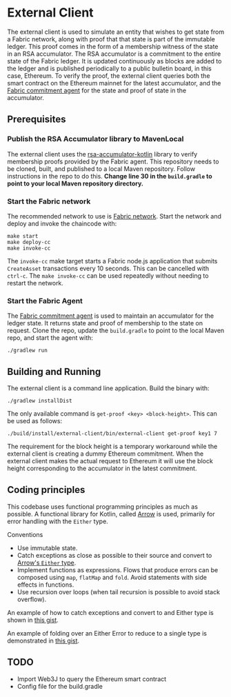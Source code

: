 # External Client

The external client is used to simulate an entity that wishes to get state from
a Fabric network, along with proof that that state is part of the immutable
ledger. This proof comes in the form of a membership witness of the state in an
RSA accumulator. The RSA accumulator is a commitment to the entire state of the
Fabric ledger. It is updated continuously as blocks are added to the ledger and
is published periodically to a public bulletin board, in this case, Ethereum. To
verify the proof, the external client queries both the smart contract on the
Ethereum mainnet for the latest accumulator, and the [Fabric commitment
agent](https://github.com/dlt-interoperability/commitment-agent) for the state
and proof of state in the accumulator.

## Prerequisites

### Publish the RSA Accumulator library to MavenLocal

The external client uses the
[rsa-accumulator-kotlin](https://github.com/dlt-interoperability/rsa-accumulator-kotlin)
library to verify membership proofs provided by the Fabric agent. This
repository needs to be cloned, built, and published to a local Maven repository.
Follow instructions in the repo to do this.
**Change line 30 in the `build.gradle` to point to your local Maven repository directory.**

### Start the Fabric network

The recommended network to use is [Fabric
network](https://github.com/dlt-interoperability/fabric-network). Start the
network and deploy and invoke the chaincode with:

```
make start
make deploy-cc
make invoke-cc
```

The `invoke-cc` make target starts a Fabric node.js application that submits
`CreateAsset` transactions every 10 seconds. This can be cancelled with
`ctrl-c`. The `make invoke-cc` can be used repeatedly without needing to
restart the network.

### Start the Fabric Agent

The [Fabric
commitment agent](https://github.com/dlt-interoperability/commitment-agent) is
used to maintain an accumulator for the ledger state. It returns state and proof
of membership to the state on request. Clone the repo, update the `build.gradle`
to point to the local Maven repo, and start the agent with:

```
./gradlew run
```

## Building and Running

The external client is a command line application. Build the binary with:

```
./gradlew installDist
```

The only available command is `get-proof <key> <block-height>`. This can be used as follows:

```
./build/install/external-client/bin/external-client get-proof key1 7
```

The requirement for the block height is a temporary workaround while the
external client is creating a dummy Ethereum commitment. When the external
client makes the actual request to Ethereum it will use the block height
corresponding to the accumulator in the latest commitment.

## Coding principles

This codebase uses functional programming principles as much as possible. A
functional library for Kotlin, called [Arrow](https://arrow-kt.io/docs/core/) is
used, primarily for error handling with the `Either` type.

Conventions

- Use immutable state.
- Catch exceptions as close as possible to their source and convert to [Arrow's
  `Either`
  type](https://arrow-kt.io/docs/apidocs/arrow-core-data/arrow.core/-either/).
- Implement functions as expressions. Flows that produce errors can be composed
  using `map`, `flatMap` and `fold`. Avoid statements with side effects in functions.
- Use recursion over loops (when tail recursion is possible to avoid stack overflow).

An example of how to catch exceptions and convert to and Either type is shown in
[this gist](https://gist.github.com/airvin/79f1fb2a3821a9e5d227db3ee9561f42).

An example of folding over an Either Error to reduce to a single type is
demonstrated in [this
gist](https://gist.github.com/airvin/eabc99a9552a0573afd2dd9a13e75948).

## TODO

- Import Web3J to query the Ethereum smart contract
- Config file for the build.gradle
